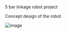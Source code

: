 5 bar linkage robot project



Concept design of the robot


![image](https://github.com/user-attachments/assets/fa94db45-36e7-449a-85a6-1a3e6c981a23)
